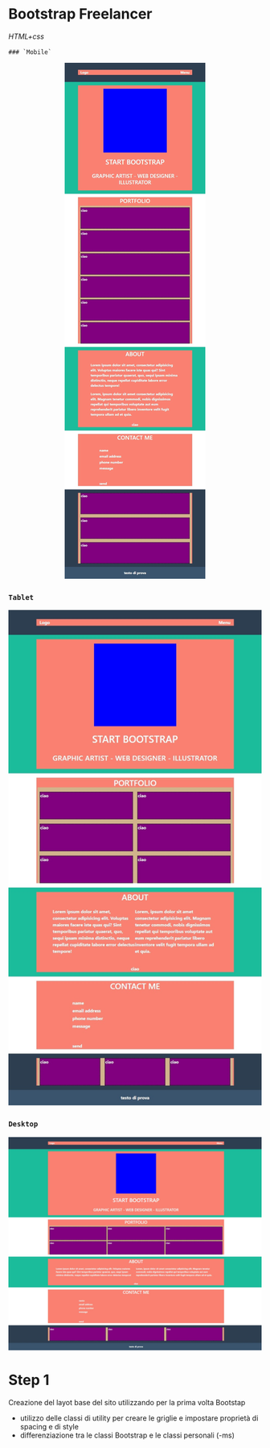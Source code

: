# Bootstrap Freelancer

_HTML+css_

    ### `Mobile`

<div align="center">
    <img src="https://github.com/CaldatoLuca/html-css-bootstrap-freelancer/raw/main/readme-img/mobile.jpeg">
</div>

   ### `Tablet`

<div align="center">
    <img src="https://github.com/CaldatoLuca/html-css-bootstrap-freelancer/raw/main/readme-img/tablet.jpeg">
</div>

   ### `Desktop`

<div align="center">
    <img src="https://github.com/CaldatoLuca/html-css-bootstrap-freelancer/raw/main/readme-img/desktop.jpeg">
</div>

# Step 1

Creazione del layot base del sito utilizzando per la prima volta Bootstap

- utilizzo delle classi di utility per creare le griglie e impostare proprietà di spacing e di style
- differenziazione tra le classi Bootstrap e le classi personali (-ms)
